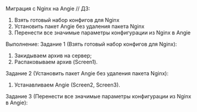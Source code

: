 Миграция с Nginx на Angie // ДЗ: 
1. Взять готовый набор конфигов для Nginx
2. Установить пакет Angie без удаления пакета Nginx
3. Перенести все значимые параметры конфигурации из Nginx в Angie

Выполнение:
Задание 1 (Взять готовый набор конфигов для Nginx):
1) Закидываем архив на сервер;
2) Распаковываем архив (Screen1).

Задание 2 (Установить пакет Angie без удаления пакета Nginx):
1) Устанавливаем Angie (Screen2, Screen3).

Задание 3 (Перенести все значимые параметры конфигурации из Nginx в Angie):
